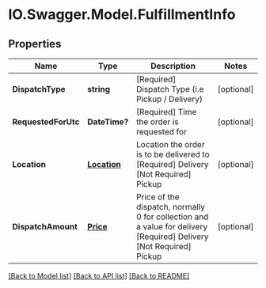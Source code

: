 # IO.Swagger.Model.FulfillmentInfo
## Properties

Name | Type | Description | Notes
------------ | ------------- | ------------- | -------------
**DispatchType** | **string** | [Required] Dispatch Type (i.e Pickup / Delivery) | [optional] 
**RequestedForUtc** | **DateTime?** | [Required] Time the order is requested for | [optional] 
**Location** | [**Location**](Location.md) | Location the order is to be delivered to  [Required] Delivery  [Not Required] Pickup | [optional] 
**DispatchAmount** | [**Price**](Price.md) | Price of the dispatch, normally 0 for collection and a value for delivery  [Required] Delivery  [Not Required] Pickup | [optional] 

[[Back to Model list]](../README.md#documentation-for-models) [[Back to API list]](../README.md#documentation-for-api-endpoints) [[Back to README]](../README.md)

